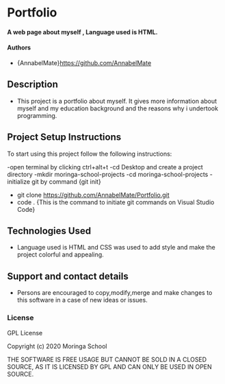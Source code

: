 # Portfolio

#### A web page about myself , Language used is HTML.

#### Authors
- {AnnabelMate}https://github.com/AnnabelMate

## Description
- This project is a portfolio about myself. It gives more information about myself and my education background and the reasons why i undertook programming.

## Project Setup Instructions
To start using this project follow the following instructions:

-open terminal by clicking ctrl+alt+t
-cd Desktop and create a project directory
-mkdir moringa-school-projects
-cd moringa-school-projects
-initialize git by command {git init}
- git clone https://github.com/AnnabelMate/Portfolio.git
- code . {This is the command to initiate git commands on Visual Studio Code}

## Technologies Used
- Language used is HTML and CSS was used to add style and make the project colorful and appealing.

## Support and contact details
- Persons are encouraged to copy,modify,merge and make changes to this software in a case of new ideas or issues.


### License
GPL License

Copyright (c) 2020 Moringa School

THE SOFTWARE IS FREE USAGE BUT CANNOT BE SOLD IN A CLOSED SOURCE,
AS IT IS LICENSED BY GPL AND CAN ONLY BE USED IN OPEN SOURCE.

